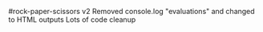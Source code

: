 #rock-paper-scissors v2
Removed console.log "evaluations" and changed to HTML outputs
Lots of code cleanup